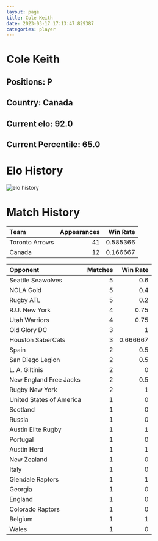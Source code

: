 ```yaml
---  
layout: page  
title: Cole Keith  
date: 2023-03-17 17:13:47.829387  
categories: player  
---
```

# Cole Keith

## Positions: P

## Country: Canada

## Current elo: 92.0

## Current Percentile: 65.0

# Elo History


![elo history](history_ColeKeith.png)
# Match History


| Team           |   Appearances |   Win Rate |
|:---------------|--------------:|-----------:|
| Toronto Arrows |            41 |   0.585366 |
| Canada         |            12 |   0.166667 |

| Opponent                 |   Matches |   Win Rate |
|:-------------------------|----------:|-----------:|
| Seattle Seawolves        |         5 |   0.6      |
| NOLA Gold                |         5 |   0.4      |
| Rugby ATL                |         5 |   0.2      |
| R.U. New York            |         4 |   0.75     |
| Utah Warriors            |         4 |   0.75     |
| Old Glory DC             |         3 |   1        |
| Houston SaberCats        |         3 |   0.666667 |
| Spain                    |         2 |   0.5      |
| San Diego Legion         |         2 |   0.5      |
| L. A. Giltinis           |         2 |   0        |
| New England Free Jacks   |         2 |   0.5      |
| Rugby New York           |         2 |   1        |
| United States of America |         1 |   0        |
| Scotland                 |         1 |   0        |
| Russia                   |         1 |   0        |
| Austin Elite Rugby       |         1 |   1        |
| Portugal                 |         1 |   0        |
| Austin Herd              |         1 |   1        |
| New Zealand              |         1 |   0        |
| Italy                    |         1 |   0        |
| Glendale Raptors         |         1 |   1        |
| Georgia                  |         1 |   0        |
| England                  |         1 |   0        |
| Colorado Raptors         |         1 |   0        |
| Belgium                  |         1 |   1        |
| Wales                    |         1 |   0        |